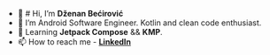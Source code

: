 - 👋 # Hi, I’m **Dženan Bećirović**
- 👀 I’m Android Software Engineer. Kotlin and clean code enthusiast.
- 🌱 Learning **Jetpack Compose** && **KMP**.
- 📫 How to reach me - [**LinkedIn**](https://www.linkedin.com/in/d%C5%BEenan-be%C4%87irovi%C4%87-a3143b144/)

<!---
maglichito/maglichito is a ✨ special ✨ repository because its `README.md` (this file) appears on your GitHub profile.
You can click the Preview link to take a look at your changes.
--->
